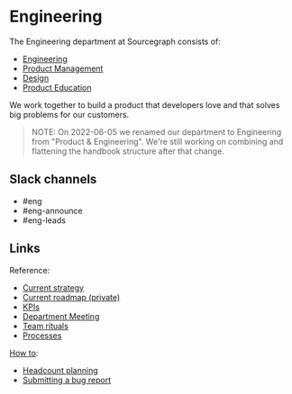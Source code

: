 # Engineering

The Engineering department at Sourcegraph consists of:

- [Engineering](engineering/index.md)
- [Product Management](product/index.md)
- [Design](product/design/index.md)
- [Product Education](product/product_education/index.md)

We work together to build a product that developers love and that solves big problems for our customers.

> NOTE: On 2022-06-05 we renamed our department to Engineering from "Product & Engineering". We're still working on combining and flattening the handbook structure after that change.

## Slack channels

- #eng
- #eng-announce
- #eng-leads

## Links

Reference:

- [Current strategy](strategy-goals/index.md)
- [Current roadmap (private)](https://github.com/orgs/sourcegraph/projects/214/views/21)
- [KPIs](https://sourcegraph.looker.com/boards/20)
- [Department Meeting](team-culture/department-meeting.md)
- [Team rituals](team-culture/index.md)
- [Processes](process/index.md)

[How to](process/index.md):

- [Headcount planning](process/headcount-planning.md)
- [Submitting a bug report](process/submitting-a-bug-report.md)
